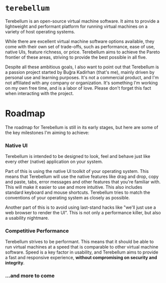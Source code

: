 # `terebellum`

Terebellum is an open-source virtual machine software. It aims to provide a lightweight and performant platform for running virtual machines on a variety of host operating systems.

While there are excellent virtual machine software options available, they come with their own set of trade-offs, such as performance, ease of use, native UIs, feature richness, or price. Terebellum aims to achieve the Pareto frontier of these areas, striving to provide the best possible in all five.

Despite all these ambitious goals, I also want to point out that Terebellum is a passion project started by Buğra Kadirhan (that's me), mainly driven by personal use and learning purposes. It's not a commercial product, and I'm not affiliated with any company or organization. It's something I'm working on my own free time, and is a labor of love. Please don't forget this fact when interacting with the project.

# Roadmap

The roadmap for Terebellum is still in its early stages, but here are some of the key milestones I'm aiming to achieve:

### Native UI

Terebellum is intended to be designed to look, feel and behave just like every other (native) application on your system.

Part of this is using the native UI toolkit of your operating system. This means that Terebellum will use the native features like drag and drop, copy and paste, tabs, error messages and other features that you're familiar with. This will make it easier to use and more intuitive. This also includes standard keyboard and mouse shortcuts. Terebellum tries to match the conventions of your operating system as closely as possible.

Another part of this is to avoid using last-stand hacks like "we'll just use a web browser to render the UI". This is not only a performance killer, but also a usability nightmare.

### Competitive Performance

Terebellum strives to be performant. This means that it should be able to run virtual machines at a speed that is comparable to other virtual machine software. Speed is a key factor in usability, and Terebellum aims to provide a fast and responsive experience, **without compromising on security and integrity**.

### ...and more to come